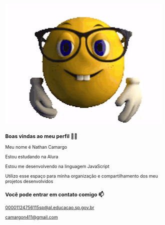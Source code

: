 ![](https://github.com/ABNATHANEM1D/ABNATHANEM1D/blob/main/ez.gif)

### Boas vindas ao meu perfil 💙💙

Meu nome é Nathan Camargo

Estou estudando na Alura

Estou me desenvolvendo na linguagem JavaScript

Utilizo esse espaço para minha organização e compartilhamento dos meu projetos desenvolvidos

### Você pode entrar em contato comigo 📫


00001124756115sp@al.educacao.sp.gov.br

camargon411@gmail.com
